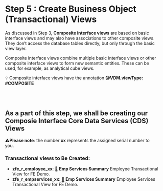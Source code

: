 # Step 5 : Create Business Object (Transactional) Views

As discussed in Step 3, **Composite interface views** are based on basic interface views and may also have associations to other composite views. They don’t access the database tables directly, but only through the basic view layer.

Composite interface views combine multiple basic interface views or other composite interface views to form new semantic entities. These can be used, for example, as analytical cube views. 

:bulb: Composite interface views have the annotation **@VDM.viewType: #COMPOSITE**

<br><br>
## As a part of this step, we shall be creating our Composie Interface Core Data Services (CDS) Views
:warning:**Please note**: the number **xx** represents the assigned serial number to you.</span>

### Transactional views to Be Created:
- **zfe_r_employee_xx**: <a href="./Data Definition zfe_r_employee_xx" target="_blank">:link:</a> **Emp Services Summary** Employee Transactional View for FE Demo.
- **zfe_r_empservices_xx**: <a href="./Data Definition zfe_r_empservices_xx" target="_blank">:link:</a> **Emp Services Summary** Employee Services Transactional View for FE Demo.

<!-- TO DO Add Project specific photos here
<br><br>
### First, we'll dive into the architecture overview.
<br>
<p align="center">
    <img src="../images/RAPArchitecture.png" alt="RAP Architecture"/>
    <p align="center"> Architecture Overview - The Big Picture</p>
</p>
-->
